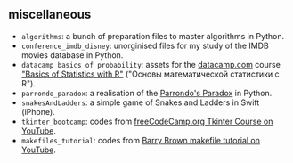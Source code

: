 ## miscellaneous

- `algorithms`: a bunch of preparation files to master algorithms in Python.
- `conference_imdb_disney`: unorginised files for my study of the IMDB movies database in Python.
- `datacamp_basics_of_probability`: assets for the [datacamp.com](https://www.datacamp.com) course ["Basics of Statistics with R"](https://www.datacamp.com/courses/основы-математической-статистики-с-r) ("Основы математической статистики с R").
- `parrondo_paradox`: a realisation of the [Parrondo's Paradox](https://en.wikipedia.org/wiki/Parrondo%27s_paradox) in Python.
- `snakesAndLadders`: a simple game of Snakes and Ladders in Swift (iPhone).
- `tkinter_bootcamp`: codes from [freeCodeCamp.org Tkinter Course on YouTube](https://www.youtube.com/watch?v=YXPyB4XeYLA).
- `makefiles_tutorial`: codes from [Barry Brown makefile tutorial on YouTube](https://www.youtube.com/watch?v=GExnnTaBELk).